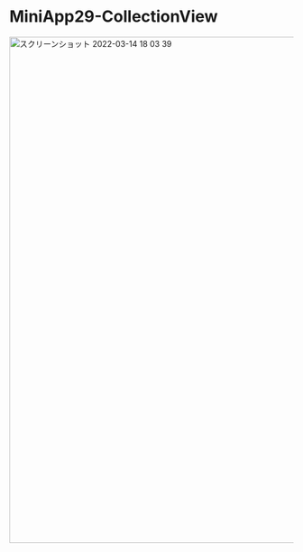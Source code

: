 # MiniApp29-CollectionView

<img width="898" alt="スクリーンショット 2022-03-14 18 03 39" src="https://user-images.githubusercontent.com/82198916/158209917-a28f01ee-8b7d-40f0-b6ff-87e3a4679f66.png">
